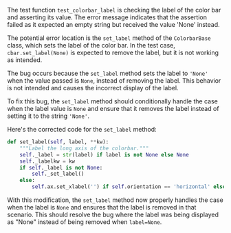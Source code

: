 The test function `test_colorbar_label` is checking the label of the color bar and asserting its value. The error message indicates that the assertion failed as it expected an empty string but received the value 'None' instead.

The potential error location is the `set_label` method of the `ColorbarBase` class, which sets the label of the color bar. In the test case, `cbar.set_label(None)` is expected to remove the label, but it is not working as intended.

The bug occurs because the `set_label` method sets the label to `'None'` when the value passed is `None`, instead of removing the label. This behavior is not intended and causes the incorrect display of the label.

To fix this bug, the `set_label` method should conditionally handle the case when the label value is `None` and ensure that it removes the label instead of setting it to the string `'None'`.

Here's the corrected code for the `set_label` method:

```python
def set_label(self, label, **kw):
    """Label the long axis of the colorbar."""
    self._label = str(label) if label is not None else None
    self._labelkw = kw
    if self._label is not None:
        self._set_label()
    else:
        self.ax.set_xlabel('') if self.orientation == 'horizontal' else self.ax.set_ylabel('')
```

With this modification, the `set_label` method now properly handles the case when the label is `None` and ensures that the label is removed in that scenario. This should resolve the bug where the label was being displayed as "None" instead of being removed when `label=None`.